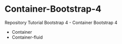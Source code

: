 # Container-Bootstrap-4
Repository Tutorial Bootstrap 4 - Container Bootstrap 4
  - Container
  - Container-fluid
